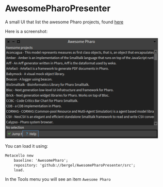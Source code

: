 # AwesomePharoPresenter

A small UI that list the awesome Pharo projects, found [here](https://github.com/pharo-open-documentation/awesome-pharo)

Here is a screenshot:

<img width="550" alt="portfolio_view" src="https://github.com/bergel/AwesomePharoPresenter/blob/master/screenshots/scr01.png">

You can load it using:

```Smalltalk
Metacello new
    baseline: 'AwesomePharo';
    repository: 'github://bergel/AwesomePharoPresenter/src';
    load.
```   

In the Tools menu you will see an item `Awesome Pharo`
